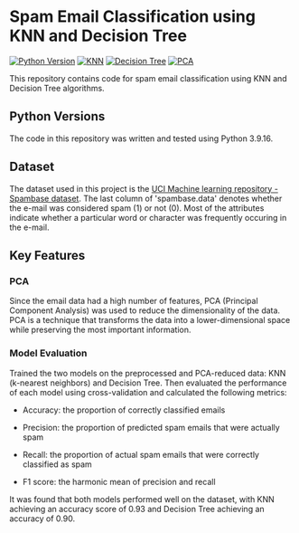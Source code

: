 # Spam Email Classification using KNN and Decision Tree

[![Python Version](https://img.shields.io/badge/python-3.7%20%7C%203.8%20%7C%203.9-blue)](https://www.python.org/downloads/release/python-394/)
[![KNN](https://img.shields.io/badge/KNN-Nearest%20Neighbors-yellow)](https://scikit-learn.org/stable/modules/generated/sklearn.neighbors.KNeighborsClassifier.html)
[![Decision Tree](https://img.shields.io/badge/Decision%20Tree-Classifier-green)](https://scikit-learn.org/stable/modules/generated/sklearn.tree.DecisionTreeClassifier.html)
[![PCA](https://img.shields.io/badge/PCA-Dimensionality%20Reduction-orange)](https://scikit-learn.org/stable/modules/generated/sklearn.decomposition.PCA.html)



This repository contains code for spam email classification using KNN and Decision Tree algorithms. 


## Python Versions

The code in this repository was written and tested using Python 3.9.16. 


## Dataset

The dataset used in this project is the [UCI Machine learning repository - Spambase dataset](https://archive.ics.uci.edu/ml/datasets/Spambase). The last column of 'spambase.data' denotes whether the e-mail was considered spam (1) or not (0). Most of the attributes indicate whether a particular word or character was frequently occuring in the e-mail.


## Key Features

### PCA

Since the email data had a high number of features, PCA (Principal Component Analysis) was used to reduce the dimensionality of the data. PCA is a technique that transforms the data into a lower-dimensional space while preserving the most important information. 

### Model Evaluation

Trained the two models on the preprocessed and PCA-reduced data: KNN (k-nearest neighbors) and Decision Tree. Then evaluated the performance of each model using cross-validation and calculated the following metrics:

* Accuracy: the proportion of correctly classified emails

* Precision: the proportion of predicted spam emails that were actually spam

* Recall: the proportion of actual spam emails that were correctly classified as spam

* F1 score: the harmonic mean of precision and recall

It was found that both models performed well on the dataset, with KNN achieving an accuracy score of 0.93 and Decision Tree achieving an accuracy of 0.90. 

